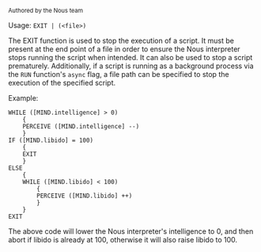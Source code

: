 <sub>Authored by the Nous team</sub>

Usage: `EXIT | (<file>)`

The EXIT function is used to stop the execution of a script. It must be present at the end point of a file in order to ensure the Nous interpreter stops running the script when intended. It can also be used to stop a script prematurely. Additionally, if a script is running as a background process via the `RUN` function's `async` flag, a file path can be specified to stop the execution of the specified script.

Example:
```
WHILE ([MIND.intelligence] > 0)
    {
    PERCEIVE ([MIND.intelligence] --)
    }
IF ([MIND.libido] = 100)
    {
    EXIT
    }
ELSE
    {
    WHILE ([MIND.libido] < 100)
        {
        PERCEIVE ([MIND.libido] ++)
        }
    }
EXIT
```

The above code will lower the Nous interpreter's intelligence to 0, and then abort if libido is already at 100, otherwise it will also raise libido to 100.
